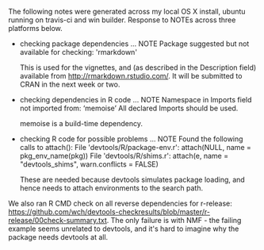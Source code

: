The following notes were generated across my local OS X install, ubuntu running on travis-ci and win builder. Response to NOTEs across three platforms below.

* checking package dependencies ... NOTE
  Package suggested but not available for checking: 'rmarkdown'

  This is used for the vignettes, and (as described in the Description field)
  available from http://rmarkdown.rstudio.com/. It will be submitted to CRAN
  in the next week or two.

* checking dependencies in R code ... NOTE
  Namespace in Imports field not imported from: ‘memoise’
  All declared Imports should be used.
  
  memoise is a build-time dependency.

* checking R code for possible problems ... NOTE
  Found the following calls to attach():
    File 'devtools/R/package-env.r':
      attach(NULL, name = pkg_env_name(pkg))
    File 'devtools/R/shims.r':
      attach(e, name = "devtools_shims", warn.conflicts = FALSE)

  These are needed because devtools simulates package loading, and hence
  needs to attach environments to the search path.

We also ran R CMD check on all reverse dependencies for r-release: https://github.com/wch/devtools-checkresults/blob/master/r-release/00check-summary.txt. The only failure is with NMF - the failing example seems unrelated to devtools, and it's hard to imagine why the package needs devtools at all.
